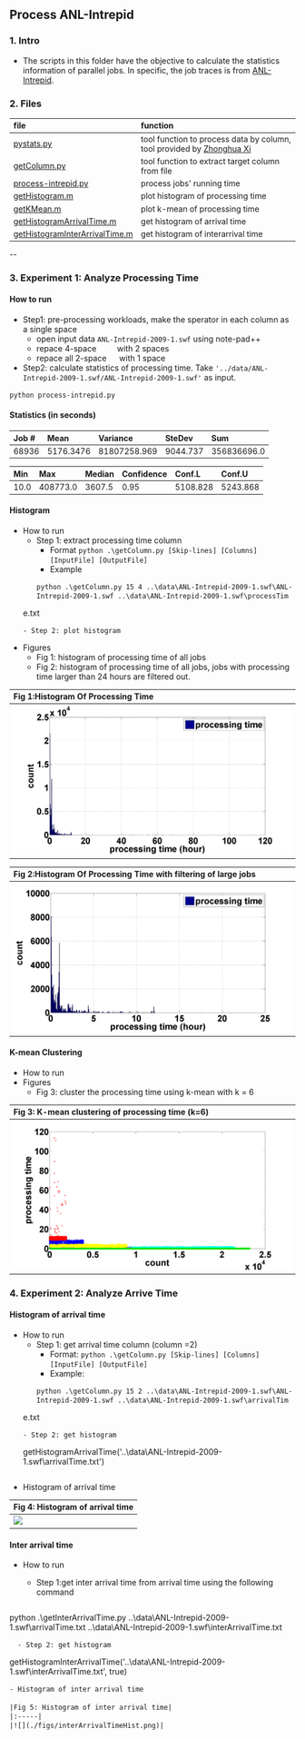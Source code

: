 ## Process ANL-Intrepid 

### 1. Intro
- The scripts in this folder have the objective to calculate the statistics information of parallel jobs. In specific, the job traces is from [ANL-Intrepid](../traces/intrepid.md).

### 2. Files
|file| function|
|:---|:--------|
|[pystats.py](./pystats.py)| tool function to process data by column, tool provided by [Zhonghua Xi](https://github.com/xizhonghua/pystats)|
|[getColumn.py](./getColumn.py)| tool function to extract target column from file|
|[process-intrepid.py](./process-intrepid.py)| process jobs' running time|
|[getHistogram.m](./getHistogram.m)| plot histogram of processing time|
|[getKMean.m](./getKMean.m)| plot k-mean of processing time|
|[getHistogramArrivalTime.m](./getHistogramArrivalTime.m)| get histogram of arrival time|
|[getHistogramInterArrivalTime.m](./getHistogramInterArrivalTime.m)| get histogram of interarrival time|

--
### 3. Experiment 1: Analyze Processing Time
#### How to run
- Step1: pre-processing workloads, make the sperator in each column as a single space
  - open input data `ANL-Intrepid-2009-1.swf` using note-pad++
  - repace 4-space `    ` with 2 spaces `  `
  - repace all 2-space `  ` with 1 space ` `
- Step2: calculate statistics of processing time. Take `'../data/ANL-Intrepid-2009-1.swf/ANL-Intrepid-2009-1.swf'` as input.

```
python process-intrepid.py
```

#### Statistics (in seconds)

|Job \#| Mean| Variance| SteDev| Sum|
|:------|:------|:------|:------|:------|
| 68936| 5176.3476| 81807258.969| 9044.737| 356836696.0| 

Min| Max| Median| Confidence| Conf.L| Conf.U|
|:------|:------|:------|:------|:------|:------|
|10.0| 408773.0| 3607.5 |0.95| 5108.828| 5243.868|

#### Histogram
- How to run
  - Step 1: extract processing time column
    - Format `python .\getColumn.py [Skip-lines] [Columns] [InputFile] [OutputFile]`
    - Example 
    ```
    python .\getColumn.py 15 4 ..\data\ANL-Intrepid-2009-1.swf\ANL-Intrepid-2009-1.swf ..\data\ANL-Intrepid-2009-1.swf\processTim
  e.txt
    ```
  - Step 2: plot histogram
- Figures
  - Fig 1: histogram of processing time of all jobs
  - Fig 2: histogram of processing time of all jobs, jobs with processing time larger than 24 hours are filtered out.
  
|Fig 1:Histogram Of Processing Time| 
|:--| 
|![](figs/processingTimeHist.png)| 

|Fig 2:Histogram Of Processing Time with filtering of large jobs| 
|:--| 
|![](figs/processingTimeHist_filtered.png)| 

#### K-mean Clustering
- How to run
- Figures
  - Fig 3: cluster the processing time using k-mean with k = 6
  
|Fig 3: K-mean clustering of processing time (k=6)| 
|:----|
|![](./figs/processingTimeHist_k-mean.png)|


### 4. Experiment 2: Analyze Arrive Time
#### Histogram of arrival time
- How to run
  - Step 1: get arrival time column (column =2)
    - Format: `python .\getColumn.py [Skip-lines] [Columns] [InputFile] [OutputFile]`
    - Example: 
    ```
    python .\getColumn.py 15 2 ..\data\ANL-Intrepid-2009-1.swf\ANL-Intrepid-2009-1.swf ..\data\ANL-Intrepid-2009-1.swf\arrivalTim
  e.txt
  ```
  - Step 2: get histogram 
  ```
  getHistogramArrivalTime('..\data\ANL-Intrepid-2009-1.swf\arrivalTime.txt')
  ```
  
- Histogram of arrival time

|Fig 4: Histogram of arrival time |
|:----|
|![](figs/arrivalTimeHist.png)|


#### Inter arrival time
- How to run
  - Step 1:get inter arrival time from arrival time using the following command
  
  ```
python .\getInterArrivalTime.py ..\data\ANL-Intrepid-2009-1.swf\arrivalTime.txt ..\data\ANL-Intrepid-2009-1.swf\interArrivalTime.txt
```
  - Step 2: get histogram
  ```
   getHistogramInterArrivalTime('..\data\ANL-Intrepid-2009-1.swf\interArrivalTime.txt', true)
  ```
- Histogram of inter arrival time

|Fig 5: Histogram of inter arrival time|
|:-----|
|![](./figs/interArrivalTimeHist.png)|
